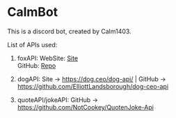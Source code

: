 # CalmBot
This is a discord bot, created by Calm1403. 

List of APIs used:

[foxGitHubLink]: <https://github.com/xinitrc-dev/randomfox.ca>
[foxWebSiteLink]: <https://randomfox.ca/>

1.  foxAPI: 
WebSite: [Site][foxWebSiteLink]  
GitHub: [Repo][foxGitHubLink]  

2.  dogAPI:
Site -> https://dog.ceo/dog-api/ | 
GitHub -> https://github.com/ElliottLandsborough/dog-ceo-api

3.  quoteAPI/jokeAPI:
GitHub -> https://github.com/NotCookey/QuotenJoke-Api